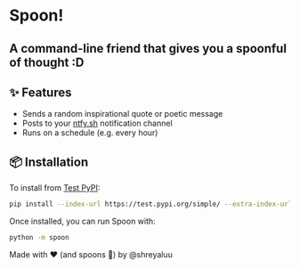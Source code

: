 # Spoon!
## A command-line friend that gives you a spoonful of thought :D

## ✨ Features

- Sends a random inspirational quote or poetic message
- Posts to your [ntfy.sh](https://ntfy.sh) notification channel
- Runs on a schedule (e.g. every hour) 


## 📦 Installation

To install from [Test PyPI](https://test.pypi.org/project/spoon/):

```bash
pip install --index-url https://test.pypi.org/simple/ --extra-index-url https://pypi.org/simple spoon
```

Once installed, you can run Spoon with:

```bash
python -m spoon
```

Made with ❤️ (and spoons 🥄) by @shreyaluu
